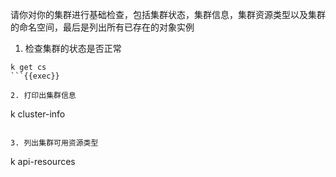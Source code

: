 

请你对你的集群进行基础检查，包括集群状态，集群信息，集群资源类型以及集群的命名空间，最后是列出所有已存在的对象实例

1. 检查集群的状态是否正常
```
k get cs
```{{exec}}

2. 打印出集群信息
```
k cluster-info
```{{exec}}

3. 列出集群可用资源类型
```
k api-resources
